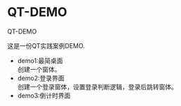 # QT-DEMO
QT-DEMO

这是一份QT实践案例DEMO.
- demo1:最简桌面  
创建一个窗体。
- demo2:登录界面  
创建一个登录窗体，设置登录判断逻辑，登录后跳转窗体。
- demo3:倒计时界面  
